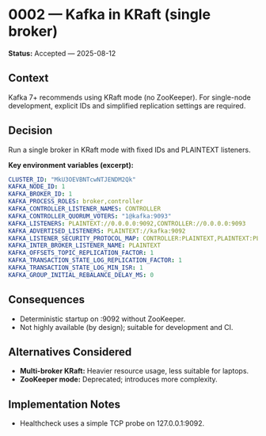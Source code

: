# 0002 — Kafka in KRaft (single broker)

**Status:** Accepted — 2025-08-12

## Context

Kafka 7+ recommends using KRaft mode (no ZooKeeper). For single-node development, explicit IDs and simplified replication settings are required.

## Decision

Run a single broker in KRaft mode with fixed IDs and PLAINTEXT listeners.

**Key environment variables (excerpt):**

```yaml
CLUSTER_ID: "MkU3OEVBNTcwNTJENDM2Qk"
KAFKA_NODE_ID: 1
KAFKA_BROKER_ID: 1
KAFKA_PROCESS_ROLES: broker,controller
KAFKA_CONTROLLER_LISTENER_NAMES: CONTROLLER
KAFKA_CONTROLLER_QUORUM_VOTERS: "1@kafka:9093"
KAFKA_LISTENERS: PLAINTEXT://0.0.0.0:9092,CONTROLLER://0.0.0.0:9093
KAFKA_ADVERTISED_LISTENERS: PLAINTEXT://kafka:9092
KAFKA_LISTENER_SECURITY_PROTOCOL_MAP: CONTROLLER:PLAINTEXT,PLAINTEXT:PLAINTEXT
KAFKA_INTER_BROKER_LISTENER_NAME: PLAINTEXT
KAFKA_OFFSETS_TOPIC_REPLICATION_FACTOR: 1
KAFKA_TRANSACTION_STATE_LOG_REPLICATION_FACTOR: 1
KAFKA_TRANSACTION_STATE_LOG_MIN_ISR: 1
KAFKA_GROUP_INITIAL_REBALANCE_DELAY_MS: 0
```

## Consequences

- Deterministic startup on :9092 without ZooKeeper.
- Not highly available (by design); suitable for development and CI.

## Alternatives Considered

- **Multi-broker KRaft:** Heavier resource usage, less suitable for laptops.
- **ZooKeeper mode:** Deprecated; introduces more complexity.

## Implementation Notes

- Healthcheck uses a simple TCP probe on 127.0.0.1:9092.
